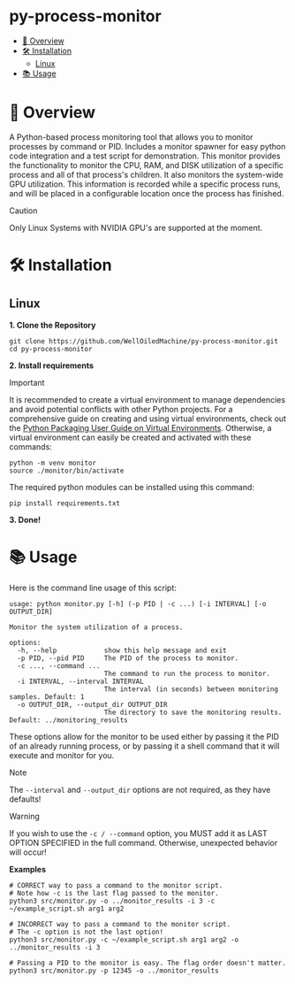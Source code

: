 # py-process-monitor
- [📝 Overview](#-overview)
- [🛠️ Installation](#%EF%B8%8F-installation)
  - [Linux](#linux)
- [📚 Usage](#-usage)
# 📝 Overview
A Python-based process monitoring tool that allows you to monitor processes by command or PID. Includes a monitor spawner for easy python code integration and a test script for demonstration.
This monitor provides the functionality to monitor the CPU, RAM, and DISK utilization of a specific process and all of that process's children. It also monitors the system-wide GPU utilization.
This information is recorded while a specific process runs, and will be placed in a configurable location once the process has finished.

> [!CAUTION]
> Only Linux Systems with NVIDIA GPU's are supported at the moment.

# 🛠️ Installation
## Linux

**1. Clone the Repository**
```
git clone https://github.com/WellOiledMachine/py-process-monitor.git
cd py-process-monitor
```
**2. Install requirements**
> [!IMPORTANT]  
> It is recommended to create a virtual environment to manage dependencies and avoid potential conflicts with other Python projects. For a comprehensive guide on creating and using virtual environments, check out the [Python Packaging User Guide on Virtual Environments](https://realpython.com/python-virtual-environments-a-primer/). Otherwise, a virtual environment can easily be created and activated with these commands:
> ```
> python -m venv monitor
> source ./monitor/bin/activate
> ```
The required python modules can be installed using this command:
```
pip install requirements.txt
```
**3. Done!**

# 📚 Usage
Here is the command line usage of this script:
```
usage: python monitor.py [-h] (-p PID | -c ...) [-i INTERVAL] [-o OUTPUT_DIR]

Monitor the system utilization of a process.

options:
  -h, --help            show this help message and exit
  -p PID, --pid PID     The PID of the process to monitor.
  -c ..., --command ...
                        The command to run the process to monitor.
  -i INTERVAL, --interval INTERVAL
                        The interval (in seconds) between monitoring samples. Default: 1
  -o OUTPUT_DIR, --output_dir OUTPUT_DIR
                        The directory to save the monitoring results. Default: ../monitoring_results
```

These options allow for the monitor to be used either by passing it the PID of an already running process, or by passing it a shell command that it will execute and monitor for you.  
> [!NOTE]
> The `--interval` and `--output_dir` options are not required, as they have defaults!

> [!WARNING]
> If you wish to use the `-c / --command` option, you MUST add it as LAST OPTION SPECIFIED in the full command.
> Otherwise, unexpected behavior will occur!

**Examples**
```
# CORRECT way to pass a command to the monitor script.
# Note how -c is the last flag passed to the monitor.
python3 src/monitor.py -o ../monitor_results -i 3 -c ~/example_script.sh arg1 arg2

# INCORRECT way to pass a command to the monitor script. 
# The -c option is not the last option!
python3 src/monitor.py -c ~/example_script.sh arg1 arg2 -o ../monitor_results -i 3

# Passing a PID to the monitor is easy. The flag order doesn't matter.
python3 src/monitor.py -p 12345 -o ../monitor_results
```
